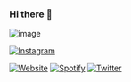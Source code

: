 ### Hi there 👋

<!--
**Rahulpams/Rahulpams** is a ✨ _special_ ✨ repository because its `README.md` (this file) appears on your GitHub profile.

Here are some ideas to get you started:

- 🔭 I’m currently working on ...
- 🌱 I’m currently learning ...
- 👯 I’m looking to collaborate on ...
- 🤔 I’m looking for help with ...
- 💬 Ask me about ...
- 📫 How to reach me: ...
- 😄 Pronouns: ...
- ⚡ Fun fact: ...
-->


![image](https://user-images.githubusercontent.com/91423486/163479766-aa87b845-b454-4be9-ba1d-1815edb99885.png)

<a href="https://www.instagram.com/billydave269/"><img src="https://img.shields.io/twitter/url?label=Twitter&logo=Twitter&style=social&url=https%3A%2F%2Ftwitter.com%2FRahulsthegreat?style=for-the-badge&logo=appveyor&color=<orange>" alt="Instagram"></a>



<a href="https://rishi.cx/"><img src="https://img.shields.io/badge/-rishi.cx-ff66ce?style=for-the-badge&amp;logoColor=white&amp;link=https://rishi.cx/" alt="Website"></a>
<a href="https://open.spotify.com/user/rishiosaur?si=-yOz-AfDR1msGjoKn65u6g"><img src="https://img.shields.io/badge/-rishiosaur-31099c?style=for-the-badge&amp;logo=Spotify&amp;logoColor=white&amp;link=https://open.spotify.com/user/rishiosaur?si=-yOz-AfDR1msGjoKn65u6g" alt="Spotify"></a>
<a href="https://twitter.com/rishiosaur/"><img src="https://img.shields.io/badge/-rishiosaur-610cff?style=for-the-badge&amp;logo=Twitter&amp;logoColor=white&amp;link=https://twitter.com/rishiosaur/" alt="Twitter"></a>


